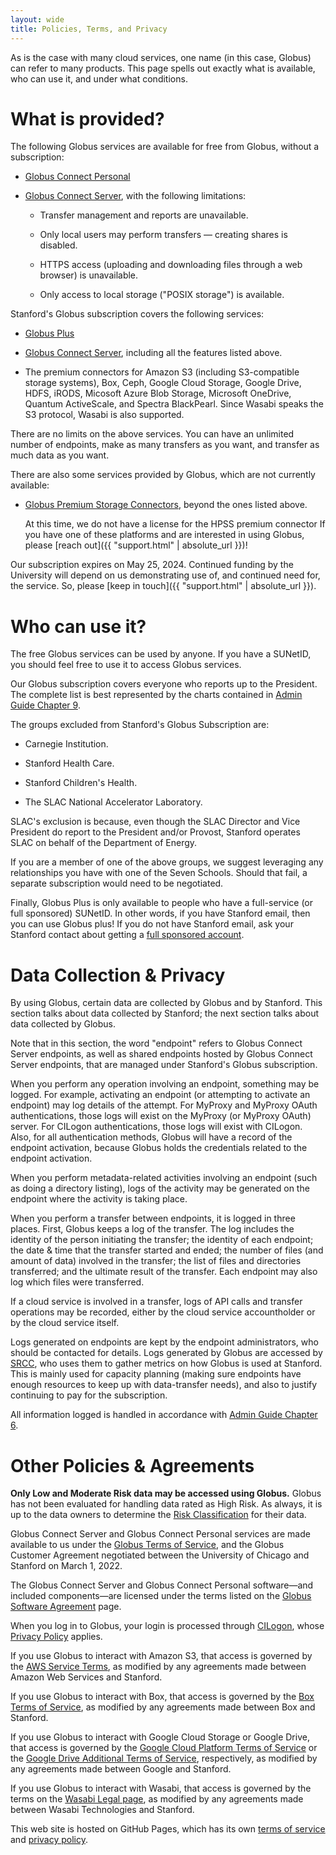 ```yaml
---
layout: wide
title: Policies, Terms, and Privacy
---
```


<div class="well">
As is the case with many cloud services, one name (in this case, Globus) can
refer to many products.  This page spells out exactly what is available, who
can use it, and under what conditions.
</div>

# What is provided?

The following Globus services are available for free from Globus, without a
subscription:

* [Globus Connect Personal](https://www.globus.org/globus-connect-personal)

* [Globus Connect Server](https://www.globus.org/globus-connect-server),
  with the following limitations:

  * Transfer management and reports are unavailable.

  * Only local users may perform transfers — creating shares is disabled.

  * HTTPS access (uploading and downloading files through a web browser) is
    unavailable.

  * Only access to local storage ("POSIX storage") is available.

Stanford's Globus subscription covers the following services:

* [Globus Plus](https://www.globus.org/researchers/plus-plans)

* [Globus Connect Server](https://www.globus.org/globus-connect-server),
  including all the features listed above.

* The premium connectors for Amazon S3 (including S3-compatible storage
  systems), Box, Ceph, Google Cloud Storage, Google Drive, HDFS, iRODS,
  Micosoft Azure Blob Storage, Microsoft OneDrive, Quantum ActiveScale, and
  Spectra BlackPearl.  Since Wasabi speaks the S3 protocol, Wasabi is also
  supported.

There are no limits on the above services.  You can have an unlimited number of
endpoints, make as many transfers as you want, and transfer as much data as you
want.

There are also some services provided by Globus, which are not currently
available:

* [Globus Premium Storage Connectors](https://www.globus.org/connectors),
  beyond the ones listed above.

  At this time, we do not have a license for the HPSS premium connector If you
  have one of these platforms and are interested in using Globus, please [reach
  out]({{ "support.html" | absolute_url }})!

Our subscription expires on May 25, 2024.  Continued funding by the University
will depend on us demonstrating use of, and continued need for, the service.
So, please [keep in touch]({{ "support.html" | absolute_url }}).

# Who can use it?

The free Globus services can be used by anyone.  If you have a SUNetID, you
should feel free to use it to access Globus services.

Our Globus subscription covers everyone who reports up to the President.  The
complete list is best represented by the charts contained in [Admin Guide
Chapter 9](https://adminguide.stanford.edu/chapter-9).

The groups excluded from Stanford's Globus Subscription are:

* Carnegie Institution.

* Stanford Health Care.

* Stanford Children's Health.

* The SLAC National Accelerator Laboratory.

SLAC's exclusion is because, even though the SLAC Director and Vice President
do report to the President and/or Provost, Stanford operates SLAC on behalf
of the Department of Energy.

If you are a member of one of the above groups, we suggest leveraging any
relationships you have with one of the Seven Schools.  Should that fail, a
separate subscription would need to be negotiated.

Finally, Globus Plus is only available to people who have a full-service (or
full sponsored) SUNetID.  In other words, if you have Stanford email, then you
can use Globus plus!   If you do not have Stanford email, ask your Stanford
contact about getting a [full sponsored
account](https://uit.stanford.edu/service/sponsorship/sponsoredservices).

# Data Collection & Privacy

By using Globus, certain data are collected by Globus and by Stanford.  This
section talks about data collected by Stanford; the next section talks about
data collected by Globus.

Note that in this section, the word "endpoint" refers to Globus Connect Server
endpoints, as well as shared endpoints hosted by Globus Connect Server
endpoints, that are managed under Stanford's Globus subscription.

When you perform any operation involving an endpoint, something may be logged.
For example, activating an endpoint (or attempting to activate an endpoint) may
log details of the attempt.  For MyProxy and MyProxy OAuth authentications,
those logs will exist on the MyProxy (or MyProxy OAuth) server.  For CILogon
authentications, those logs will exist with CILogon.  Also, for all
authentication methods, Globus will have a record of the endpoint activation,
because Globus holds the credentials related to the endpoint activation.

When you perform metadata-related activities involving an endpoint (such as
doing a directory listing), logs of the activity may be generated on the
endpoint where the activity is taking place.

When you perform a transfer between endpoints, it is logged in three places.
First, Globus keeps a log of the transfer.  The log includes the identity of
the person initiating the transfer; the identity of each endpoint; the date &
time that the transfer started and ended; the number of files (and amount of
data) involved in the transfer; the list of files and directories transferred;
and the ultimate result of the transfer.  Each endpoint may also log which
files were transferred.

If a cloud service is involved in a transfer, logs of API calls and transfer
operations may be recorded, either by the cloud service accountholder or by the
cloud service itself.

Logs generated on endpoints are kept by the endpoint administrators, who should
be contacted for details.  Logs generated by Globus are accessed by
[SRCC](https://srcc.stanford.edu/), who uses them to gather metrics on how
Globus is used at Stanford.  This is mainly used for capacity planning (making
sure endpoints have enough resources to keep up with data-transfer needs), and
also to justify continuing to pay for the subscription.

All information logged is handled in accordance with [Admin Guide Chapter
6](https://adminguide.stanford.edu/chapter-6).

# Other Policies & Agreements

**Only Low and Moderate Risk data may be accessed using Globus.**  Globus has
not been evaluated for handling data rated as High Risk.  As always, it is up
to the data owners to determine the [Risk
Classification](http://dataclass.stanford.edu/) for their data. 

Globus Connect Server and Globus Connect Personal services are made available
to us under the [Globus Terms of Service](https://www.globus.org/legal/terms),
and the Globus Customer Agreement negotiated between the University of Chicago
and Stanford on March 1, 2022.

The Globus Connect Server and Globus Connect Personal software—and included
components—are licensed under the terms listed on the [Globus Software
Agreement](https://www.globus.org/legal/software-license) page.

When you log in to Globus, your login is processed through
[CILogon](https://www.cilogon.org), whose [Privacy
Policy](https://www.cilogon.org/privacy) applies.

If you use Globus to interact with Amazon S3, that access is governed by the
[AWS Service Terms](https://aws.amazon.com/service-terms/), as modified by any
agreements made between Amazon Web Services and Stanford.

If you use Globus to interact with Box, that access is governed by the [Box
Terms of Service](https://www.box.com/legal/termsofservice), as modified by any
agreements made between Box and Stanford.

If you use Globus to interact with Google Cloud Storage or Google Drive, that
access is governed by the [Google Cloud Platform Terms of
Service](https://cloud.google.com/terms) or the [Google Drive Additional Terms
of Service](https://www.google.com/drive/terms-of-service/), respectively,
as modified by any agreements made between Google and Stanford.

If you use Globus to interact with Wasabi, that access is governed by the terms
on the [Wasabi Legal page](https://wasabi.com/legal/), as modified by any
agreements made between Wasabi Technologies and Stanford.

This web site is hosted on GitHub Pages, which has its own [terms of
service](https://help.github.com/articles/github-terms-of-service/) and
[privacy policy](https://help.github.com/articles/github-privacy-statement/).
